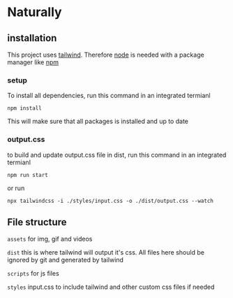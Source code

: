 # Naturally

## installation
This project uses [tailwind](https://tailwindcss.com). Therefore [node](https://nodejs.dev/en/) is needed with a package manager like [npm](https://www.npmjs.com)

### setup
To install all dependencies, run this command in an integrated termianl
```
npm install
```
This will make sure that all packages is installed and up to date

### output.css
to build and update output.css file in dist, run this command in an integrated termianl
```
npm run start
```
or run
```
npx tailwindcss -i ./styles/input.css -o ./dist/output.css --watch
```

## File structure
`assets` for img, gif and videos  

`dist` this is where tailwind will output it's css. All files here should be ignored by git and generated by tailwind

`scripts` for js files

`styles` input.css to include tailwind and other custom css files if needed